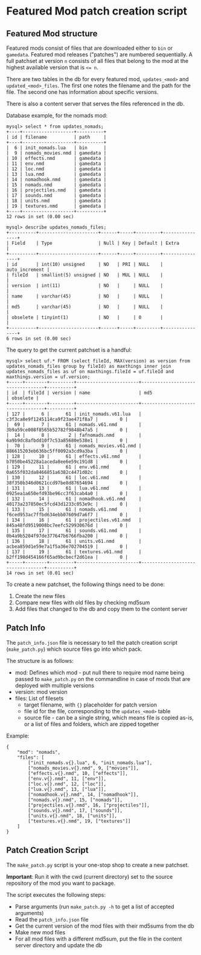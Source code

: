 # Featured Mod patch creation script

## Featured Mod structure

Featured mods consist of files that are downloaded either to `bin` or `gamedata`. Featured mod releases ("patches") are numbered sequentially. A full patchset at version `n` consists of all files that belong to the mod at the highest available version that is `<= n`.

There are two tables in the db for every featured mod, `updates_<mod>` and `updated_<mod>_files`. The first one notes the filename and the path for the file. The second one has information about specific versions.

There is also a content server that serves the files referenced in the db.

Database example, for the nomads mod:

```
mysql> select * from updates_nomads;
+----+-------------------+----------+
| id | filename          | path     |
+----+-------------------+----------+
|  6 | init_nomads.lua   | bin      |
|  9 | nomads_movies.nmd | gamedata |
| 10 | effects.nmd       | gamedata |
| 11 | env.nmd           | gamedata |
| 12 | loc.nmd           | gamedata |
| 13 | lua.nmd           | gamedata |
| 14 | nomadhook.nmd     | gamedata |
| 15 | nomads.nmd        | gamedata |
| 16 | projectiles.nmd   | gamedata |
| 17 | sounds.nmd        | gamedata |
| 18 | units.nmd         | gamedata |
| 19 | textures.nmd      | gamedata |
+----+-------------------+----------+
12 rows in set (0.00 sec)

mysql> describe updates_nomads_files;
+----------+----------------------+------+-----+---------+----------------+
| Field    | Type                 | Null | Key | Default | Extra          |
+----------+----------------------+------+-----+---------+----------------+
| id       | int(10) unsigned     | NO   | PRI | NULL    | auto_increment |
| fileId   | smallint(5) unsigned | NO   | MUL | NULL    |                |
| version  | int(11)              | NO   |     | NULL    |                |
| name     | varchar(45)          | NO   |     | NULL    |                |
| md5      | varchar(45)          | NO   |     | NULL    |                |
| obselete | tinyint(1)           | NO   |     | 0       |                |
+----------+----------------------+------+-----+---------+----------------+
6 rows in set (0.00 sec)

```

The query to get the current patchset is a handful:

```
mysql> select uf.* FROM (select fileId, MAX(version) as version from updates_nomads_files group by fileId) as maxthings inner join updates_nomads_files as uf on maxthings.fileId = uf.fileId and maxthings.version = uf.version;
+-----+--------+---------+-----------------------+----------------------------------+----------+
| id  | fileId | version | name                  | md5                              | obselete |
+-----+--------+---------+-----------------------+----------------------------------+----------+
| 127 |      6 |      61 | init_nomads.v61.lua   | c3f3ca8e9f1245114ca9f23ae471f8a7 |        0 |
|  69 |      7 |      61 | nomads.v61.nmd        | 3b9a59ce008f8565b52782f9848b47a5 |        0 |
|  14 |      8 |       2 | fafnomads.nmd         | 6a9b9dc8afbdd10f7c53a85680e538e1 |        0 |
|  70 |      9 |      61 | nomads_movies.v61.nmd | 886615203eb636bc5ff0092a3cd9a3ba |        0 |
| 128 |     10 |      61 | effects.v61.nmd       | b7050be45228a1aceda8ee6e59c191d8 |        0 |
| 129 |     11 |      61 | env.v61.nmd           | 0a655f032da8466851a6382c4471d02c |        0 |
| 130 |     12 |      61 | loc.v61.nmd           | 38f350b346d0621ccd97be8d87654694 |        0 |
| 131 |     13 |      61 | lua.v61.nmd           | 0925ea1a650efd93be96cc3f63cab4a0 |        0 |
| 132 |     14 |      61 | nomadhook.v61.nmd     | 40173a237850ec5fcd43d1233c053e9c |        0 |
| 133 |     15 |      61 | nomads.v61.nmd        | f6ced953ac7ffbd634ebb07609d7a6f7 |        0 |
| 134 |     16 |      61 | projectiles.v61.nmd   | 845a48fd9519008bc7eefc529930676d |        0 |
| 135 |     17 |      61 | sounds.v61.nmd        | 0b4a9b5204f97de377647b6766fba200 |        0 |
| 136 |     18 |      61 | units.v61.nmd         | acbea859d1e59e7a1f5a36e702704519 |        0 |
| 137 |     19 |      61 | textures.v61.nmd      | b2ff198d454166f65ad9bcbecf2d61ea |        0 |
+-----+--------+---------+-----------------------+----------------------------------+----------+
14 rows in set (0.01 sec)

```

To create a new patchset, the following things need to be done:

1. Create the new files
2. Compare new files with old files by checking md5sum
3. Add files that changed to the db and copy them to the content server

## Patch Info

The `patch_info.json` file is necessary to tell the patch creation script (`make_patch.py`) which source files go into which pack.

The structure is as follows:

* mod: Defines which mod - put null there to require mod name being passed to `make_patch.py` on the commandline in case of mods that are deployed with multiple versions
* version: mod version
* files: List of filesets
    * target filename, with `{}` placeholder for patch version
    * file id for the file, corresponding to the `updates_<mod>` table
    * source file - can be a single string, which means file is copied as-is, or a list of files and folders, which are zipped together

Example:

```
{
    "mod": "nomads",
    "files": [
        ["init_nomads.v{}.lua", 6, "init_nomads.lua"],
        ["nomads_movies.v{}.nmd", 9, ["movies"]],
        ["effects.v{}.nmd", 10, ["effects"]],
        ["env.v{}.nmd", 11, ["env"]],
        ["loc.v{}.nmd", 12, ["loc"]],
        ["lua.v{}.nmd", 13, ["lua"]],
        ["nomadhook.v{}.nmd", 14, ["nomadhook"]],
        ["nomads.v{}.nmd", 15, ["nomads"]],
        ["projectiles.v{}.nmd", 16, ["projectiles"]],
        ["sounds.v{}.nmd", 17, ["sounds"]],
        ["units.v{}.nmd", 18, ["units"]],
        ["textures.v{}.nmd", 19, ["textures"]]
    ]
}
```

## Patch Creation Script

The `make_patch.py` script is your one-stop shop to create a new patchset.

**Important**: Run it with the cwd (current directory) set to the source repository of the mod you want to package.

The script executes the following steps:

* Parse arguments (run `make_patch.py -h` to get a list of accepted arguments)
* Read the `patch_info.json` file
* Get the current version of the mod files with their md5sums from the db
* Make new mod files
* For all mod files with a different md5sum, put the file in the content server directory and update the db
